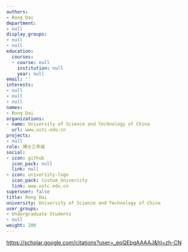 ```yaml
---
authors:
- Rong Dai
department:
- null
display_groups:
- null
- null
education:
  courses:
  - course: null
    institution: null
    year: null
email: ''
interests:
- null
- null
- null
names:
- Rong Dai
organizations:
- name: University of Science and Technology of China
  url: www.ustc.edu.cn
projects:
- null
role: 博士三年级
social:
- icon: github
  icon_pack: null
  link: null
- icon: university-logo
  icon_pack: Custom_University
  link: www.ustc.edu.cn
superuser: false
title: Rong Dai
university: University of Science and Technology of China
user_groups:
- Undergraduate Students
- null
weight: 200
---
```


https://scholar.google.com/citations?user=_epQEbgAAAAJ&hl=zh-CN
